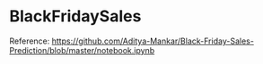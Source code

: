 # BlackFridaySales

Reference: https://github.com/Aditya-Mankar/Black-Friday-Sales-Prediction/blob/master/notebook.ipynb
